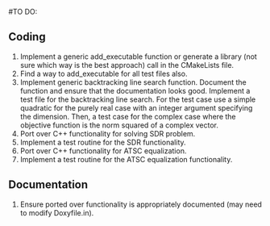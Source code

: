 #TO DO:

## Coding
1. Implement a generic add_executable function or generate a library (not sure
  which way is the best approach) call in the CMakeLists file.
1. Find a way to add_executable for all test files also.
1. Implement generic backtracking line search function. Document the function
and ensure that the documentation looks good. Implement a test file for the
backtracking line search. For the test case use a simple quadratic for the
purely real case with an integer argument specifying the dimension. Then, a test
case for  the complex case where the objective function is the norm squared of a
complex  vector.
1. Port over C++ functionality for solving SDR problem.
1. Implement a test routine for the SDR functionality.
1. Port over C++ functionality for ATSC equalization.
1. Implement a test routine for the ATSC equalization functionality.

## Documentation
1. Ensure ported over functionality is appropriately documented (may need to modify Doxyfile.in).

